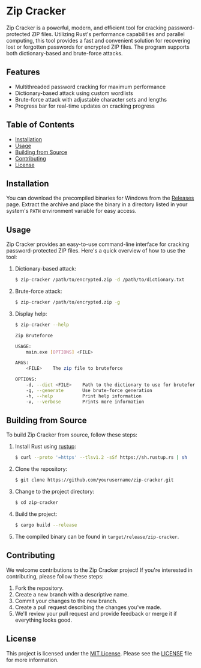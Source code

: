# Zip Cracker

Zip Cracker is a ~~powerful~~, modern, and ~~efficient~~ tool for cracking password-protected ZIP files. Utilizing Rust's performance capabilities and parallel computing, this tool provides a fast and convenient solution for recovering lost or forgotten passwords for encrypted ZIP files. The program supports both dictionary-based and brute-force attacks.

## Features

- Multithreaded password cracking for maximum performance
- Dictionary-based attack using custom wordlists
- Brute-force attack with adjustable character sets and lengths
- Progress bar for real-time updates on cracking progress

## Table of Contents

- [Installation](#installation)
- [Usage](#usage)
- [Building from Source](#building-from-source)
- [Contributing](#contributing)
- [License](#license)

## Installation

You can download the precompiled binaries for Windows from the [Releases](https://github.com/fresh-milkshake/zip-cracker/releases) page. Extract the archive and place the binary in a directory listed in your system's `PATH` environment variable for easy access.

## Usage

Zip Cracker provides an easy-to-use command-line interface for cracking password-protected ZIP files. Here's a quick overview of how to use the tool:

1. Dictionary-based attack:
    
    ```bash
    $ zip-cracker /path/to/encrypted.zip -d /path/to/dictionary.txt
    ```

2. Brute-force attack:

    ```bash
    $ zip-cracker /path/to/encrypted.zip -g
    ```

3. Display help:
    
    ```bash
    $ zip-cracker --help
    
    Zip Bruteforce
    
    USAGE:
        main.exe [OPTIONS] <FILE>
    
    ARGS:
        <FILE>    The zip file to bruteforce
    
    OPTIONS:
        -d, --dict <FILE>    Path to the dictionary to use for bruteforce
        -g, --generate       Use brute-force generation
        -h, --help           Print help information
        -v, --verbose        Prints more information
    ```

## Building from Source

To build Zip Cracker from source, follow these steps:

1. Install Rust using [rustup](https://rustup.rs/):

    ```bash
    $ curl --proto '=https' --tlsv1.2 -sSf https://sh.rustup.rs | sh
    ```

2. Clone the repository:

    ```bash
    $ git clone https://github.com/yourusername/zip-cracker.git
    ```

3. Change to the project directory:

    ```bash
    $ cd zip-cracker
    ```

4. Build the project:

    ```bash
    $ cargo build --release
    ```

5. The compiled binary can be found in `target/release/zip-cracker`.

## Contributing

We welcome contributions to the Zip Cracker project! If you're interested in contributing, please follow these steps:

1. Fork the repository.
2. Create a new branch with a descriptive name.
3. Commit your changes to the new branch.
4. Create a pull request describing the changes you've made.
5. We'll review your pull request and provide feedback or merge it if everything looks good.

## License

This project is licensed under the [MIT License](LICENSE.txt). Please see the [LICENSE](LICENSE.txt) file for more information.
